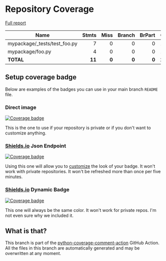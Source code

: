 # Repository Coverage

[Full report](https://htmlpreview.github.io/?https://github.com/volpatto/blank-python-project/blob/python-coverage-comment-action-data/htmlcov/index.html)

| Name                           |    Stmts |     Miss |   Branch |   BrPart |    Cover |   Missing |
|------------------------------- | -------: | -------: | -------: | -------: | -------: | --------: |
| mypackage/\_tests/test\_foo.py |        7 |        0 |        0 |        0 |     100% |           |
| mypackage/foo.py               |        4 |        0 |        0 |        0 |     100% |           |
|                      **TOTAL** |   **11** |    **0** |    **0** |    **0** | **100%** |           |


## Setup coverage badge

Below are examples of the badges you can use in your main branch `README` file.

### Direct image

[![Coverage badge](https://raw.githubusercontent.com/volpatto/blank-python-project/python-coverage-comment-action-data/badge.svg)](https://htmlpreview.github.io/?https://github.com/volpatto/blank-python-project/blob/python-coverage-comment-action-data/htmlcov/index.html)

This is the one to use if your repository is private or if you don't want to customize anything.

### [Shields.io](https://shields.io) Json Endpoint

[![Coverage badge](https://img.shields.io/endpoint?url=https://raw.githubusercontent.com/volpatto/blank-python-project/python-coverage-comment-action-data/endpoint.json)](https://htmlpreview.github.io/?https://github.com/volpatto/blank-python-project/blob/python-coverage-comment-action-data/htmlcov/index.html)

Using this one will allow you to [customize](https://shields.io/endpoint) the look of your badge.
It won't work with private repositories. It won't be refreshed more than once per five minutes.

### [Shields.io](https://shields.io) Dynamic Badge

[![Coverage badge](https://img.shields.io/badge/dynamic/json?color=brightgreen&label=coverage&query=%24.message&url=https%3A%2F%2Fraw.githubusercontent.com%2Fvolpatto%2Fblank-python-project%2Fpython-coverage-comment-action-data%2Fendpoint.json)](https://htmlpreview.github.io/?https://github.com/volpatto/blank-python-project/blob/python-coverage-comment-action-data/htmlcov/index.html)

This one will always be the same color. It won't work for private repos. I'm not even sure why we included it.

## What is that?

This branch is part of the
[python-coverage-comment-action](https://github.com/marketplace/actions/python-coverage-comment)
GitHub Action. All the files in this branch are automatically generated and may be
overwritten at any moment.